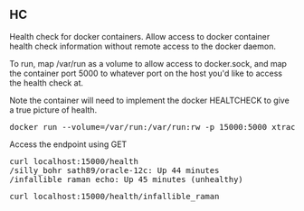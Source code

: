 ## HC

Health check for docker containers. Allow access to docker container health check information without remote access to the docker daemon.

To run, map /var/run as a volume to allow access to docker.sock, and map
the container port 5000 to whatever port on the host you'd like to
access the health check at.

Note the container will need to implement the docker HEALTCHECK to
give a true picture of health.

<pre>
docker run --volume=/var/run:/var/run:rw -p 15000:5000 xtracdev/hc
</pre>

Access the endpoint using GET

<pre>
curl localhost:15000/health
/silly_bohr sath89/oracle-12c: Up 44 minutes
/infallible_raman echo: Up 45 minutes (unhealthy)
</pre>

<pre>
curl localhost:15000/health/infallible_raman
</prev>


